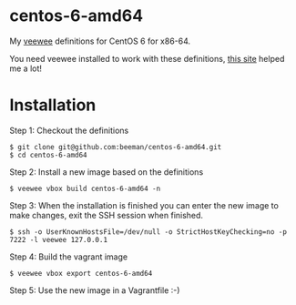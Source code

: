 centos-6-amd64
=====

My [veewee](https://github.com/jedi4ever/veewee) definitions for CentOS 6 for x86-64. 

You need veewee installed to work with these definitions, [this site](http://cbednarski.com/articles/veewee/) helped me a lot!

Installation
======
Step 1: Checkout the definitions

    $ git clone git@github.com:beeman/centos-6-amd64.git
    $ cd centos-6-amd64

Step 2: Install a new image based on the definitions

    $ veewee vbox build centos-6-amd64 -n
    
Step 3: When the installation is finished you can enter the new image to make changes, exit the SSH session when finished.

    $ ssh -o UserKnownHostsFile=/dev/null -o StrictHostKeyChecking=no -p 7222 -l veewee 127.0.0.1
    
Step 4: Build the vagrant image

    $ veewee vbox export centos-6-amd64
    
Step 5: Use the new image in a Vagrantfile :-)